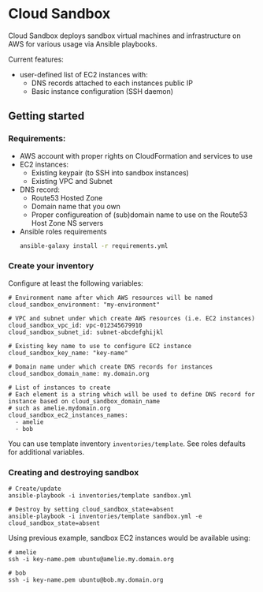 # Cloud Sandbox

Cloud Sandbox deploys sandbox virtual machines and infrastructure on AWS for various usage via Ansible playbooks.

Current features:

- user-defined list of EC2 instances with:
  - DNS records attached to each instances public IP
  - Basic instance configuration (SSH daemon)

## Getting started

### Requirements:

- AWS account with proper rights on CloudFormation and services to use
- EC2 instances:
  - Existing keypair (to SSH into sandbox instances)
  - Existing VPC and Subnet
- DNS record:
  - Route53 Hosted Zone
  - Domain name that you own
  - Proper configureation of (sub)domain name to use on the Route53 Host Zone NS servers
- Ansible roles requirements
  ```sh
  ansible-galaxy install -r requirements.yml
  ```

### Create your inventory

Configure at least the following variables:

```
# Environment name after which AWS resources will be named
cloud_sandbox_environment: "my-environment"

# VPC and subnet under which create AWS resources (i.e. EC2 instances)
cloud_sandbox_vpc_id: vpc-012345679910
cloud_sandbox_subnet_id: subnet-abcdefghijkl

# Existing key name to use to configure EC2 instance
cloud_sandbox_key_name: "key-name"

# Domain name under which create DNS records for instances
cloud_sandbox_domain_name: my.domain.org

# List of instances to create
# Each element is a string which will be used to define DNS record for instance based on cloud_sandbox_domain_name
# such as amelie.mydomain.org
cloud_sandbox_ec2_instances_names:
  - amelie
  - bob
```

You can use template inventory `inventories/template`. See roles defaults for additional variables.

### Creating and destroying sandbox

```
# Create/update
ansible-playbook -i inventories/template sandbox.yml

# Destroy by setting cloud_sandbox_state=absent
ansible-playbook -i inventories/template sandbox.yml -e cloud_sandbox_state=absent
```

Using previous example, sandbox EC2 instances would be available using:

```
# amelie
ssh -i key-name.pem ubuntu@amelie.my.domain.org

# bob
ssh -i key-name.pem ubuntu@bob.my.domain.org
```
